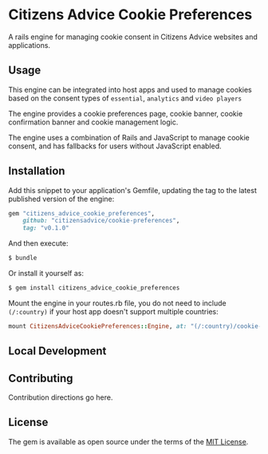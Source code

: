 # Citizens Advice Cookie Preferences

A rails engine for managing cookie consent in Citizens Advice websites and applications.

## Usage

This engine can be integrated into host apps and used to manage cookies
based on the consent types of `essential`, `analytics` and `video players`

The engine provides a cookie preferences page, cookie banner, cookie confirmation
banner and cookie management logic.

The engine uses a combination of Rails and JavaScript to manage cookie consent, 
and has fallbacks for users without JavaScript enabled.

## Installation

Add this snippet to your application's Gemfile, updating the tag to the latest published
version of the engine:

```ruby
gem "citizens_advice_cookie_preferences",
    github: "citizensadvice/cookie-preferences",
    tag: "v0.1.0"
```

And then execute:

```bash
$ bundle
```

Or install it yourself as:

```bash
$ gem install citizens_advice_cookie_preferences
```

Mount the engine in your routes.rb file, you do not need to include `(/:country)` if your 
host app doesn't support multiple countries:
```ruby
mount CitizensAdviceCookiePreferences::Engine, at: "(/:country)/cookie-preferences"
```

## Local Development

## Contributing

Contribution directions go here.

## License

The gem is available as open source under the terms of the [MIT License](https://opensource.org/licenses/MIT).
